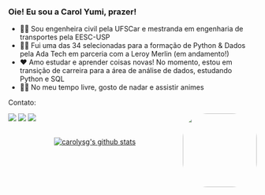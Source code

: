 ### Oie! Eu sou a Carol Yumi, prazer!

- 👩‍🎓 Sou engenheira civil pela UFSCar e mestranda em engenharia de transportes pela EESC-USP
- 👩‍💻 Fui uma das 34 selecionadas para a formação de Python & Dados pela Ada Tech em parceria com a Leroy Merlin (em andamento!)
- ❤  Amo estudar e aprender coisas novas! No momento, estou em transição de carreira para a área de análise de dados, estudando Python e SQL
- 🏊‍♀️ No meu tempo livre, gosto de nadar e assistir animes

Contato:

<div> 
  <a href = "mailto:carolinagoshima@gmail.com"><img src="https://img.shields.io/badge/-Gmail-%23333?style=for-the-badge&logo=gmail&logoColor=white" target="_blank"></a>
  <a href="https://www.linkedin.com/in/carolyumi" target="_blank"><img src="https://img.shields.io/badge/-LinkedIn-%230077B5?style=for-the-badge&logo=linkedin&logoColor=white" target="_blank"></a>
  <a href="https://carolysg.github.io/" target="_blank"><img src="https://img.shields.io/badge/-Portfólio-green" target="_blank"></a>
  <img align="right" height="150" style="border-radius:50px;" src="https://cdn.picrew.me/shareImg/org/202302/338224_eKOs7IZN.png">
</div>

##

<p align="center">
  <a href="https://github.com/carolysg/github-readme-stats"><img align="center" src="https://github-readme-stats.zohan.tech/api?username=carolysg&count_private=true&show_icons=true&include_all_commits=true&hide_border=true&theme=dracula" alt="carolysg's github stats" /></a>
  </a>
</p>

